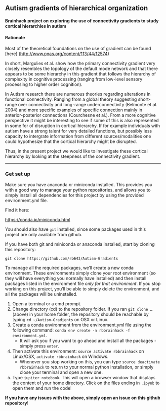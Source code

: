 ## Autism gradients of hierarchical organization

#### Brainhack project on exploring the use of connectivity gradients to study cortical hierarchies in autism

#### Rationale
Most of the theoretical foundations on the use of gradient can be found [here] (http://www.pnas.org/content/113/44/12574) 

In short, Margulies et al. show how the primary connectivity gradient very closely resembles the topology of the default mode network and that there appears to be some hierarchy in this gradient that follows the hierarchy of complexity in cognitive processing (ranging from low-level sensory processing to higher order cognition).

In Autism research there are numerous theories regarding alterations in functional connectivity. Ranging from a global theory suggesting short-range over connectivity and long-range underconnectivity (Belmonte et al. 2004) and more specific examples of specific connection mainly in anterior-posterior connections (Courchesne et al.). From a more cognitive perspective it might be interesting to see if some of this is also represented in some for of disruption in cortical hierarchy. If for example individuals with autism have a strong talent for very detailed functions, but possibly less capacity to intergrate information from different sources/modalities one could hypothesize that the cortical hierarchy might be disrupted.

Thus, in the present project we would like to investigate these cortical hierarchy by looking at the steepness of the connectivity gradient. 

---

### Get set up
Make sure you have anaconda or miniconda installed. This provides you with a good way to manage your python repositories, and allows you to simply install all dependencies for this project by using the provided environment.yml file.

Find it here:

https://conda.io/miniconda.html

You should also have `git` installed, since some packages used in this project are only available from github.

If you have both git and miniconda or anaconda installed, start by cloning this repository:

`git clone https://github.com/rb643/Autism-Gradients`

To manage all the required packages, we’ll create a new conda environment. These environments simply clone your root environment (so they will have everything you normally have installed) and then install packages listed in the environment file _only for that environment_. If you stop working on this project, you’ll be able to simply delete the environment, and all the packages will be uninstalled.

1. Open a terminal or a cmd prompt.
2. Change directory (cd) to the repository folder. If you ran `git clone …` (above) in your home folder, the repository should be reachable by typing `cd ~/Autism-Gradients` on OSX or Linux.
3. Create a conda environment from the environment.yml file using the following command: `conda env create -n rbbrainhack -f environment.yml`.
    - It will ask you if you want to go ahead and install all the packages - simply press `enter`.
4. Then activate this environment: `source activate rbbrainhack` on Linux/OSX, `activate rbbrainhack` on Windows.
    - Whenever you stop working on this, you can type `source deactivate rbbrainhack` to return to your normal python installation, or simply close your terminal and open a new one.
5. Type `jupiter notebook`. This will open a browser window that displays the content of your home directory. Click on the files ending in `.ipynb` to open them and run the code!

__If you have any issues with the above, simply open an issue on this github repository!__
